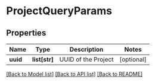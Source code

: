 # ProjectQueryParams

## Properties
Name | Type | Description | Notes
------------ | ------------- | ------------- | -------------
**uuid** | **list[str]** | UUID of the Project | [optional] 

[[Back to Model list]](../README.md#documentation-for-models) [[Back to API list]](../README.md#documentation-for-api-endpoints) [[Back to README]](../README.md)



